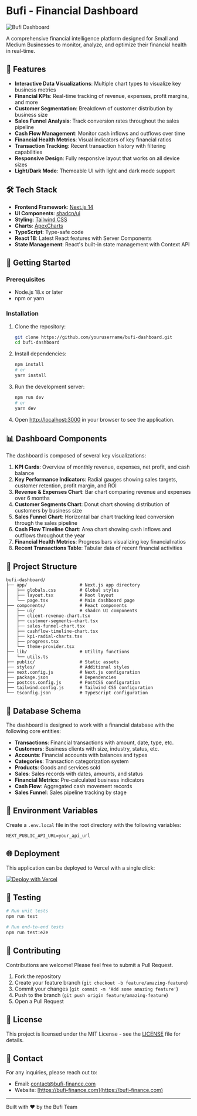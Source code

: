 # Bufi - Financial Dashboard

![Bufi Dashboard](https://i.imgur.com/placeholder-image.png)

A comprehensive financial intelligence platform designed for Small and Medium Businesses to monitor, analyze, and optimize their financial health in real-time.

## 🚀 Features

- **Interactive Data Visualizations**: Multiple chart types to visualize key business metrics
- **Financial KPIs**: Real-time tracking of revenue, expenses, profit margins, and more
- **Customer Segmentation**: Breakdown of customer distribution by business size
- **Sales Funnel Analysis**: Track conversion rates throughout the sales pipeline
- **Cash Flow Management**: Monitor cash inflows and outflows over time
- **Financial Health Metrics**: Visual indicators of key financial ratios
- **Transaction Tracking**: Recent transaction history with filtering capabilities
- **Responsive Design**: Fully responsive layout that works on all device sizes
- **Light/Dark Mode**: Themeable UI with light and dark mode support

## 🛠️ Tech Stack

- **Frontend Framework**: [Next.js 14](https://nextjs.org/)
- **UI Components**: [shadcn/ui](https://ui.shadcn.com/)
- **Styling**: [Tailwind CSS](https://tailwindcss.com/)
- **Charts**: [ApexCharts](https://apexcharts.com/)
- **TypeScript**: Type-safe code
- **React 18**: Latest React features with Server Components
- **State Management**: React's built-in state management with Context API

## 🚦 Getting Started

### Prerequisites

- Node.js 18.x or later
- npm or yarn

### Installation

1. Clone the repository:
   ```bash
   git clone https://github.com/yourusername/bufi-dashboard.git
   cd bufi-dashboard
   ```

2. Install dependencies:
   ```bash
   npm install
   # or
   yarn install
   ```

3. Run the development server:
   ```bash
   npm run dev
   # or
   yarn dev
   ```

4. Open [http://localhost:3000](http://localhost:3000) in your browser to see the application.

## 📊 Dashboard Components

The dashboard is composed of several key visualizations:

1. **KPI Cards**: Overview of monthly revenue, expenses, net profit, and cash balance
2. **Key Performance Indicators**: Radial gauges showing sales targets, customer retention, profit margin, and ROI
3. **Revenue & Expenses Chart**: Bar chart comparing revenue and expenses over 6 months
4. **Customer Segments Chart**: Donut chart showing distribution of customers by business size
5. **Sales Funnel Chart**: Horizontal bar chart tracking lead conversion through the sales pipeline
6. **Cash Flow Timeline Chart**: Area chart showing cash inflows and outflows throughout the year
7. **Financial Health Metrics**: Progress bars visualizing key financial ratios
8. **Recent Transactions Table**: Tabular data of recent financial activities

## 🧩 Project Structure

```
bufi-dashboard/
├── app/                    # Next.js app directory
│   ├── globals.css         # Global styles
│   ├── layout.tsx          # Root layout
│   └── page.tsx            # Main dashboard page
├── components/             # React components
│   ├── ui/                 # shadcn UI components
│   ├── client-revenue-chart.tsx
│   ├── customer-segments-chart.tsx
│   ├── sales-funnel-chart.tsx
│   ├── cashflow-timeline-chart.tsx
│   ├── kpi-radial-charts.tsx
│   ├── progress.tsx
│   └── theme-provider.tsx
├── lib/                    # Utility functions
│   └── utils.ts
├── public/                 # Static assets
├── styles/                 # Additional styles
├── next.config.js          # Next.js configuration
├── package.json            # Dependencies
├── postcss.config.js       # PostCSS configuration
├── tailwind.config.js      # Tailwind CSS configuration
└── tsconfig.json           # TypeScript configuration
```

## 📝 Database Schema

The dashboard is designed to work with a financial database with the following core entities:

- **Transactions**: Financial transactions with amount, date, type, etc.
- **Customers**: Business clients with size, industry, status, etc.
- **Accounts**: Financial accounts with balances and types
- **Categories**: Transaction categorization system
- **Products**: Goods and services sold
- **Sales**: Sales records with dates, amounts, and status
- **Financial Metrics**: Pre-calculated business indicators
- **Cash Flow**: Aggregated cash movement records
- **Sales Funnel**: Sales pipeline tracking by stage

## 🔐 Environment Variables

Create a `.env.local` file in the root directory with the following variables:

```
NEXT_PUBLIC_API_URL=your_api_url
```

## 🌐 Deployment

This application can be deployed to Vercel with a single click:

[![Deploy with Vercel](https://vercel.com/button)](https://vercel.com/new/clone?repository-url=https%3A%2F%2Fgithub.com%2Fyourusername%2Fbufi-dashboard)

## 🧪 Testing

```bash
# Run unit tests
npm run test

# Run end-to-end tests
npm run test:e2e
```

## 🤝 Contributing

Contributions are welcome! Please feel free to submit a Pull Request.

1. Fork the repository
2. Create your feature branch (`git checkout -b feature/amazing-feature`)
3. Commit your changes (`git commit -m 'Add some amazing feature'`)
4. Push to the branch (`git push origin feature/amazing-feature`)
5. Open a Pull Request

## 📄 License

This project is licensed under the MIT License - see the [LICENSE](LICENSE) file for details.

## 📧 Contact

For any inquiries, please reach out to:

- Email: contact@bufi-finance.com
- Website: [https://bufi-finance.com](https://bufi-finance.com)

---

Built with ❤️ by the Bufi Team 